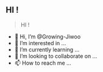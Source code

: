 ## HI ! 
> HI !

- 👋 Hi, I’m @Growing-Jiwoo
- 👀 I’m interested in ...
- 🌱 I’m currently learning ...
- 💞️ I’m looking to collaborate on ...
- 📫 How to reach me ...

<!---
Growing-Jiwoo/Growing-Jiwoo is a ✨ special ✨ repository because its `README.md` (this file) appears on your GitHub profile.
You can click the Preview link to take a look at your changes.
--->

